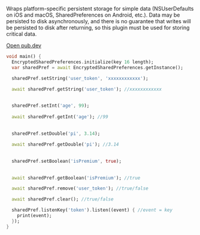 Wraps platform-specific persistent storage for simple data (NSUserDefaults on iOS and macOS,
SharedPreferences on Android, etc.). Data may be persisted to disk asynchronously, and there is no
guarantee that writes will be persisted to disk after returning, so this plugin must be used for
storing critical data.

[Open pub.dev](https://pub.dev/packages/encrypt_shared_preferences)

```dart
void main() {
  EncryptedSharedPreferences.initialize(key 16 length);
  var sharedPref = await EncryptedSharedPreferences.getInstance();

  sharedPref.setString('user_token', 'xxxxxxxxxxxx');

  await sharedPref.getString('user_token'); //xxxxxxxxxxxx
  
  
  sharedPref.setInt('age', 99);
  
  await sharedPref.getInt('age'); //99
  
  
  sharedPref.setDouble('pi', 3.14);
  
  await sharedPref.getDouble('pi'); //3.14
  
  
  sharedPref.setBoolean('isPremium', true);
  
  
  await sharedPref.getBoolean('isPremium'); //true

  await sharedPref.remove('user_token'); //true/false

  await sharedPref.clear(); //true/false

  sharedPref.listenKey('token').listen((event) { //event = key
    print(event);
  });
}
